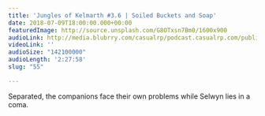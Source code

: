 ```yaml
---
title: 'Jungles of Kelmarth #3.6 | Soiled Buckets and Soap'
date: 2018-07-09T18:00:00.000+00:00
featuredImage: http://source.unsplash.com/G8OTxsn7Bm0/1600x900
audioLink: http://media.blubrry.com/casualrp/podcast.casualrp.com/public/Chapter%203%20Ep.%206%20_%20Soiled%20Buckets%20and%20Soap.mp3
videoLink: ''
audioSize: "142100000"
audioLength: '2:27:58'
slug: "55"

---
```

Separated, the companions face their own problems while Selwyn lies in a coma.